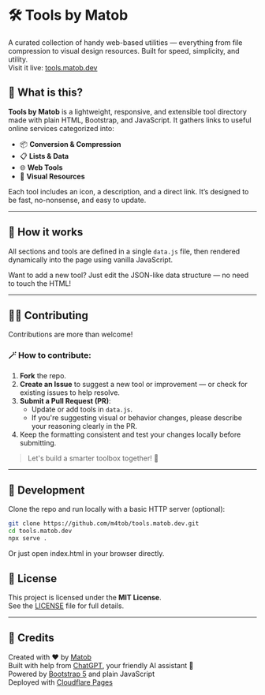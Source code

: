 # 🛠️ Tools by Matob

A curated collection of handy web-based utilities — everything from file compression to visual design resources. Built for speed, simplicity, and utility.  
Visit it live: [tools.matob.dev](https://tools.matob.dev)

## 🚀 What is this?

**Tools by Matob** is a lightweight, responsive, and extensible tool directory made with plain HTML, Bootstrap, and JavaScript. It gathers links to useful online services categorized into:

- 📦 **Conversion & Compression**  
- 📋 **Lists & Data**  
- 🌐 **Web Tools**  
- 🎨 **Visual Resources**

Each tool includes an icon, a description, and a direct link. It’s designed to be fast, no-nonsense, and easy to update.

---

## 🧱 How it works

All sections and tools are defined in a single `data.js` file, then rendered dynamically into the page using vanilla JavaScript.

Want to add a new tool? Just edit the JSON-like data structure — no need to touch the HTML!

---

## 🧑‍💻 Contributing

Contributions are more than welcome!

### 🪄 How to contribute:

1. **Fork** the repo.
2. **Create an Issue** to suggest a new tool or improvement — or check for existing issues to help resolve.
3. **Submit a Pull Request (PR)**:
   - Update or add tools in `data.js`.
   - If you're suggesting visual or behavior changes, please describe your reasoning clearly in the PR.
4. Keep the formatting consistent and test your changes locally before submitting.

> Let's build a smarter toolbox together! 🧰

---

## 🔧 Development

Clone the repo and run locally with a basic HTTP server (optional):

```bash
git clone https://github.com/m4tob/tools.matob.dev.git
cd tools.matob.dev
npx serve .
```

Or just open index.html in your browser directly.

## 📄 License

This project is licensed under the **MIT License**.  
See the [LICENSE](LICENSE) file for full details.

---

## 🤝 Credits

Created with ❤️ by [Matob](https://github.com/m4tob)  
Built with help from [ChatGPT](https://openai.com/chatgpt), your friendly AI assistant 🤖  
Powered by [Bootstrap 5](https://getbootstrap.com/) and plain JavaScript  
Deployed with [Cloudflare Pages](https://pages.cloudflare.com/) 
